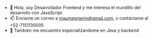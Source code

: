 - 👋 Hola, soy Desarrollador Frontend y me interesa el mundillo del desarrollo con JavaScript
- 📫 Enviame un correo a maumesmerin@gmail.com, o contáctame al +52-7151130005
- 📖 También me encuentro especializandome en Java y backend
